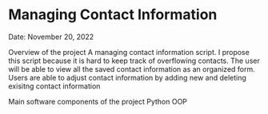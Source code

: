 # Managing Contact Information
Date: November 20, 2022

Overview of the project
A managing contact information script. I propose this script because it is hard to keep track of overflowing contacts.
The user will be able to view all the saved contact information as an organized form. 
Users are able to adjust contact information by adding new and deleting exisitng contact information

Main software components of the project
Python OOP

